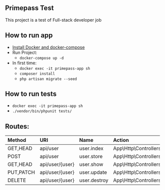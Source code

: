 ## Primepass Test
This project is a test of Full-stack developer job

## How to run app
- [Install Docker and docker-compose](https://gist.github.com/allanzi/419bf04e6ef02167007727913f6a435d)  
- Run Project:
    - `docker-compose up -d`
- In first time:
    - `docker exec -it primepass-app sh`
    - `composer install`
    - `php artisan migrate --seed`
    
## How to run tests
- `docker exec -it primepass-app sh`  
- `./vendor/bin/phpunit tests/`

## Routes:
| Method    | URI                  | Name         | Action                                      | Middleware |
| :-------- | :------------------- | :----------- | :------------------------------------------ | :--------- |
|  GET,HEAD  | api/user             | user.index   | App\Http\Controllers\UserController@index   | api        |
|  POST      | api/user             | user.store   | App\Http\Controllers\UserController@store   | api        |
|  GET,HEAD  | api/user/{user}      | user.show    | App\Http\Controllers\UserController@show    | api        |
|  PUT,PATCH | api/user/{user}      | user.update  | App\Http\Controllers\UserController@update  | api        |
|  DELETE    | api/user/{user}      | user.destroy | App\Http\Controllers\UserController@destroy | api        |
